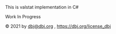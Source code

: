 
 This is valstat implementation in C#

 Work In Progress

 &copy; 2021 by dbj@dbj.org , https://dbj.org/license_dbj